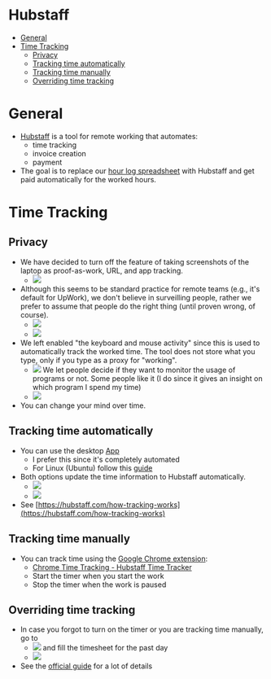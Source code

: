 # Hubstaff

<!-- toc -->

- [General](#general)
- [Time Tracking](#time-tracking)
  - [Privacy](#privacy)
  - [Tracking time automatically](#tracking-time-automatically)
  - [Tracking time manually](#tracking-time-manually)
  - [Overriding time tracking](#overriding-time-tracking)

<!-- tocstop -->

# General

- [Hubstaff](https://hubstaff.com/) is a tool for remote working that automates:
  - time tracking
  - invoice creation
  - payment
- The goal is to replace our
  [hour log spreadsheet](https://docs.google.com/spreadsheets/d/1oNd6ORhc94oUzg5nhNC7fQelN_PmfAv110F7lUiZsxo/edit#gid=0)
  with Hubstaff and get paid automatically for the worked hours.

# Time Tracking

## Privacy

- We have decided to turn off the feature of taking screenshots of the laptop as
  proof-as-work, URL, and app tracking.
  - <img src="figs/track_time_with_hubstaff/image3.jpg" />
- Although this seems to be standard practice for remote teams (e.g., it's
  default for UpWork), we don't believe in surveilling people, rather we prefer
  to assume that people do the right thing (until proven wrong, of course).
  - <img src="figs/track_time_with_hubstaff/image4.png" />
  - <img src="figs/track_time_with_hubstaff/image7.png" />
- We left enabled "the keyboard and mouse activity" since this is used to
  automatically track the worked time. The tool does not store what you type,
  only if you type as a proxy for "working".
  - <img src="figs/track_time_with_hubstaff/image6.png" />
    We let people decide if they want to monitor the usage of programs or not.
    Some people like it (I do since it gives an insight on which program I spend
    my time)
  - <img src="figs/track_time_with_hubstaff/image1.png" />
- You can change your mind over time.

## Tracking time automatically

- You can use the desktop [App](https://app.hubstaff.com/download)
  - I prefer this since it's completely automated
  - For Linux (Ubuntu) follow this
    [guide](https://support.hubstaff.com/install-and-sign-in-into-linux-desktop-client/)
- Both options update the time information to Hubstaff automatically.
  - <img src="figs/track_time_with_hubstaff/image2.png" />
  - <img src="figs/track_time_with_hubstaff/image8.png" />
- See
  [https://hubstaff.com/how-tracking-works](https://hubstaff.com/how-tracking-works)

## Tracking time manually

- You can track time using the
  [Google Chrome extension](https://chrome.google.com/webstore/detail/hubstaff-time-tracker/mipeohjjimeknlkekbemdjbjniogbgel):
  - [Chrome Time Tracking - Hubstaff Time Tracker](https://www.youtube.com/watch?v=1dXfD3EJb2M)
  - Start the timer when you start the work
  - Stop the timer when the work is paused

## Overriding time tracking

- In case you forgot to turn on the timer or you are tracking time manually, go
  to
  - <img src="figs/track_time_with_hubstaff/image5.png" />
    and fill the timesheet for the past day
  - <img src="figs/track_time_with_hubstaff/image9.png" />
- See the
  [official guide](https://support.hubstaff.com/how-to-add-delete-and-edit-manual-time-entries/#:~:text=First%2C%20navigate%20to%20the%20Timesheets,of%20the%20manual%20time%20entry.)
  for a lot of details
